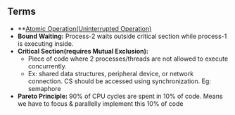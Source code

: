 ## Terms
- **[Atomic Operation(Uninterrupted Operation)](Atomic_Operation.md)
- **Bound Waiting:** Process-2 waits outside critical section while process-1 is executing inside.
- **Critical Section(requires Mutual Exclusion):** 
  - Piece of code where 2 processes/threads are not allowed to execute concurrently. 
  - Ex: shared data structures, peripheral device, or network connection. CS should be accessed using synchronization. Eg: semaphore
- **Pareto Principle:** 90% of CPU cycles are spent in 10% of code. Means we have to focus & parallelly implement this 10% of code


